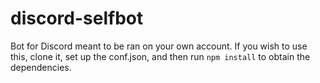 # discord-selfbot
Bot for Discord meant to be ran on your own account. If you wish to use this, clone it, set up the conf.json, and then run `npm install` to obtain the dependencies.
